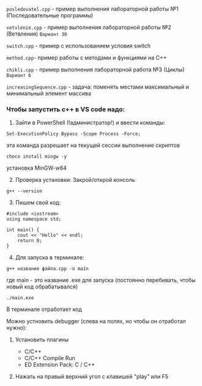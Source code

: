 `posledovatel.cpp` - пример выполнения лабораторной работы №1 (Последовательные программы)

`vetvlenie.cpp` - пример выполнения лабораторной работы №2 (Ветвления) `Вариант 30`

`switch.cpp` - пример с использованием условия switch

`method.cpp`- пример работы с методами и функциями на C++

`chikli.cpp` - пример выполнения лабораторной работа №3 (Циклы) `Вариант 6`

`increasingSequence.cpp` - задача: поменять местами максимальный и минимальный элемент массива

### Чтобы запустить с++ в VS code надо:
1. Зайти в PowerShell (!администратор!) и ввести команды:
```
Set-ExecutionPolicy Bypass -Scope Process -Force;
```
эта команда разрешает на текущей сессии выполнение скриптов

```
choco install mingw -y
```
установка MinGW-w64

2. Проверка установки:
Закрой/открой консоль
```
g++ --version
```

3. Пишем свой код:
```
#include <iostream>
using namespace std;

int main() {
    cout << "Hello" << endl;
    return 0;
}
```

4. Для запуска в терминале:
```
g++ название файла.cpp -o main
```

где main - это название .exe для запуска (постоянно перебивать, чтобы новый код обрабатывался)

```
./main.exe
```

В терминале отработает код

Можно устновить debugger (слева на полях, но чтобы он отработал нужно):
1. Установить плагины
    - C/C++
    - C/C++ Compile Run
    - ED Extension Pack: C / C++

2. Нажать на правый верхний угол с клавишей "play" или F5